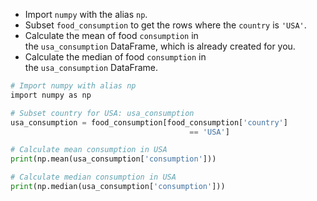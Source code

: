 - Import `numpy` with the alias `np`.
- Subset `food_consumption` to get the rows where the `country` is `'USA'`.
- Calculate the mean of food `consumption` in the `usa_consumption` DataFrame, which is already created for you.
- Calculate the median of food `consumption` in the `usa_consumption` DataFrame.
```Python
# Import numpy with alias np
import numpy as np

# Subset country for USA: usa_consumption
usa_consumption = food_consumption[food_consumption['country'] 
										== 'USA']

# Calculate mean consumption in USA
print(np.mean(usa_consumption['consumption']))

# Calculate median consumption in USA
print(np.median(usa_consumption['consumption']))
```

